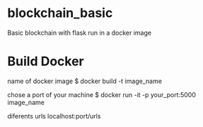 # blockchain_basic
Basic blockchain with flask run in a docker image

# Build Docker

name of docker image
$ docker build -t image_name 

chose a port of your machine
$ docker run -it -p your_port:5000 image_name

diferents urls
localhost:port/urls
